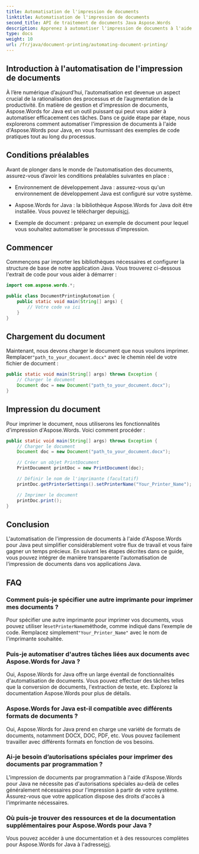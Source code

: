 ```yaml
---
title: Automatisation de l'impression de documents
linktitle: Automatisation de l'impression de documents
second_title: API de traitement de documents Java Aspose.Words
description: Apprenez à automatiser l'impression de documents à l'aide d'Aspose.Words pour Java. Guide étape par étape avec des exemples de code pour une gestion efficace des documents en Java.
type: docs
weight: 10
url: /fr/java/document-printing/automating-document-printing/
---
```


## Introduction à l'automatisation de l'impression de documents

À l’ère numérique d’aujourd’hui, l’automatisation est devenue un aspect crucial de la rationalisation des processus et de l’augmentation de la productivité. En matière de gestion et d'impression de documents, Aspose.Words for Java est un outil puissant qui peut vous aider à automatiser efficacement ces tâches. Dans ce guide étape par étape, nous explorerons comment automatiser l'impression de documents à l'aide d'Aspose.Words pour Java, en vous fournissant des exemples de code pratiques tout au long du processus.

## Conditions préalables

Avant de plonger dans le monde de l’automatisation des documents, assurez-vous d’avoir les conditions préalables suivantes en place :

- Environnement de développement Java : assurez-vous qu'un environnement de développement Java est configuré sur votre système.

-  Aspose.Words for Java : la bibliothèque Aspose.Words for Java doit être installée. Vous pouvez le télécharger depuis[ici](https://releases.aspose.com/words/java/).

- Exemple de document : préparez un exemple de document pour lequel vous souhaitez automatiser le processus d'impression.

## Commencer

Commençons par importer les bibliothèques nécessaires et configurer la structure de base de notre application Java. Vous trouverez ci-dessous l'extrait de code pour vous aider à démarrer :

```java
import com.aspose.words.*;

public class DocumentPrintingAutomation {
    public static void main(String[] args) {
        // Votre code va ici
    }
}
```

## Chargement du document

 Maintenant, nous devons charger le document que nous voulons imprimer. Remplacer`"path_to_your_document.docx"` avec le chemin réel de votre fichier de document :

```java
public static void main(String[] args) throws Exception {
    // Charger le document
    Document doc = new Document("path_to_your_document.docx");
}
```

## Impression du document

Pour imprimer le document, nous utiliserons les fonctionnalités d'impression d'Aspose.Words. Voici comment procéder :

```java
public static void main(String[] args) throws Exception {
    // Charger le document
    Document doc = new Document("path_to_your_document.docx");

    // Créer un objet PrintDocument
    PrintDocument printDoc = new PrintDocument(doc);

    // Définir le nom de l'imprimante (facultatif)
    printDoc.getPrinterSettings().setPrinterName("Your_Printer_Name");

    // Imprimer le document
    printDoc.print();
}
```

## Conclusion

L'automatisation de l'impression de documents à l'aide d'Aspose.Words pour Java peut simplifier considérablement votre flux de travail et vous faire gagner un temps précieux. En suivant les étapes décrites dans ce guide, vous pouvez intégrer de manière transparente l'automatisation de l'impression de documents dans vos applications Java.

## FAQ

### Comment puis-je spécifier une autre imprimante pour imprimer mes documents ?

 Pour spécifier une autre imprimante pour imprimer vos documents, vous pouvez utiliser le`setPrinterName`méthode, comme indiqué dans l’exemple de code. Remplacez simplement`"Your_Printer_Name"` avec le nom de l'imprimante souhaitée.

### Puis-je automatiser d'autres tâches liées aux documents avec Aspose.Words for Java ?

Oui, Aspose.Words for Java offre un large éventail de fonctionnalités d'automatisation de documents. Vous pouvez effectuer des tâches telles que la conversion de documents, l'extraction de texte, etc. Explorez la documentation Aspose.Words pour plus de détails.

### Aspose.Words for Java est-il compatible avec différents formats de documents ?

Oui, Aspose.Words for Java prend en charge une variété de formats de documents, notamment DOCX, DOC, PDF, etc. Vous pouvez facilement travailler avec différents formats en fonction de vos besoins.

### Ai-je besoin d’autorisations spéciales pour imprimer des documents par programmation ?

L'impression de documents par programmation à l'aide d'Aspose.Words pour Java ne nécessite pas d'autorisations spéciales au-delà de celles généralement nécessaires pour l'impression à partir de votre système. Assurez-vous que votre application dispose des droits d'accès à l'imprimante nécessaires.

### Où puis-je trouver des ressources et de la documentation supplémentaires pour Aspose.Words pour Java ?

 Vous pouvez accéder à une documentation et à des ressources complètes pour Aspose.Words for Java à l'adresse[ici](https://reference.aspose.com/words/java/).